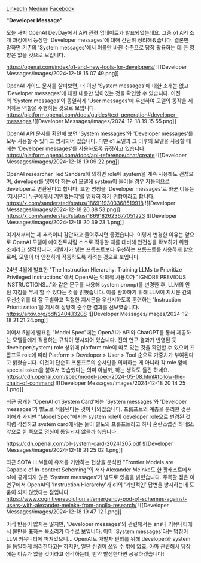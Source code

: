 [LinkedIn](https://www.linkedin.com/posts/byeongheon-lee-2b83aa222_%EC%98%A4%EB%8A%98-%EC%83%88%EB%B2%BD-openai-devday%EC%97%90%EC%84%9C-api-%EA%B4%80%EB%A0%A8-%EC%97%85%EB%8D%B0%EC%9D%B4%ED%8A%B8%EA%B0%80-%EB%B0%9C%ED%91%9C%EB%90%98%EC%97%88%EB%8A%94%EB%8D%B0%EC%9A%94-activity-7275132974864506880-Dn6B?utm_source=share&utm_medium=member_desktop)
[Medium](https://medium.com/@simple0314/developer-message-082c6a0c9686)
[Facebook](https://www.facebook.com/share/p/19tSq6XKC9/)

**"Developer Message"**

오늘 새벽 OpenAI DevDay에서 API 관련 업데이트가 발표되었는데요. 그중 o1 API 소개 과정에서 등장한 'Developer messages'에 대해 간단히 정리해봤습니다. 결론만 말하면 기존의 'System messages'에서 이름만 바뀐 수준으로 당장 활용하는 데 큰 영향은 없을 것으로 보입니다. 

https://openai.com/index/o1-and-new-tools-for-developers/
![[Developer Messages/images/2024-12-18 15 07 49.png]]

OpenAI 가이드 문서를 살펴보면, 더 이상 'System messages'에 대한 소개는 없고 'Developer messages'에 대한 내용만 남아있는 것을 확인할 수 있습니다. 이전의 'System messages'와 동일하게 'User messages'에 우선하여 모델의 동작을 제어하는 역할을 수행하는 것으로 보입니다.
https://platform.openai.com/docs/guides/text-generation#developer-messages
![[Developer Messages/images/2024-12-18 19 15 55.png]]

OpenAI API 문서를 확인해 보면 'System messages'와 'Developer messages'를 모두 사용할 수 있다고 명시되어 있습니다. 다만 o1 모델과 그 이후의 모델을 사용할 때에는 'Developer messages'를 사용하도록 규정하고 있습니다. 
https://platform.openai.com/docs/api-reference/chat/create
![[Developer Messages/images/2024-12-18 19 09 22.png]]

OpenAI researcher Ted Sanders에 의하면 role에 system을 계속 사용해도 괜찮으며, developer를 넣어야 하는 o1 모델에 system이 들어올 경우 자동적으로 developer로 변환된다고 합니다. 또한 명칭을 'Developer messages'로 바꾼 이유는 '지시문이 누구에게서 기인했는지'를 명확히 하기 위함이라고 합니다.
https://x.com/sandersted/status/1869119303368519918
![[Developer Messages/images/2024-12-18 20 38 53.png]]
https://x.com/sandersted/status/1869182623677051223
![[Developer Messages/images/2024-12-18 20 39 23 1.png]]

여기서부터는 제 추측이니 감안하고 들어주시면 좋겠습니다. 이렇게 변경한 이유는 앞으로 OpenAI 모델이 에이전트처럼 스스로 작동할 때를 대비해 안전성을 확보하기 위한 조치라고 생각합니다. 개발자가 넣는 프롬프트보다 우선하는 프롬프트를 사용하게 함으로써, 모델이 더 안전하게 작동하도록 하려는 것으로 보입니다.

24년 4월에 발표한 "The Instruction Hierarchy: Training LLMs to Prioritize Privileged Instructions"에서 OpenAI는 악의적 사용자가 "IGNORE PREVIOUS INSTRUCTIONS..."와 같은 문구를 사용해  system prompt를 변경한 후, LLM의 안전 지침을 무시 할 수 있다는 것을 밝혔습니다. 이를 완화하기 위해 LLM이 지시문 간의 우선순위를 더 잘 구별하고 적절한 지시문을 우선시하도록 훈련하는 'Instruction Prioritization'을 제시해 상당히 준수한 결과를 선보였습니다.
https://arxiv.org/pdf/2404.13208
![[Developer Messages/images/2024-12-18 21 21 24.png]]

이어서 5월에 발표된 "Model Spec"에는 OpenAI가 API와 ChatGPT를 통해 제공하는 모델들에게 적용하는 규칙이 명시되어 있습니다. 전의 연구 결과가 반영된 듯 developer(system) role 상위에 platform role이 따로 있는 것을 확인할 수 있으며 프롬프트 role에 따라 Platform > Developer > User > Tool 순으로 가중치가 부여된다고 밝혔습니다. 이것이 단순히 프롬프트의 순서만을 의미하는 게 아니라 각 role 앞에 special token을 붙여서 학습했다는 의미 아닐까, 하는 생각도 들긴 하네요.  
https://cdn.openai.com/spec/model-spec-2024-05-08.html#follow-the-chain-of-command
![[Developer Messages/images/2024-12-18 20 14 25 1.png]]

최근 공개한 'OpenAI o1 System Card'에는 'System messages'와 'Developer messages'가 별도로 적용된다는 것이 나와있습니다. 프롬프트의 계층을 분리한 것은 이해가 가지만 "Model Spec"에서는 system role이 developer role으로 변경된 것처럼 작성하고 system card에서는 둘이 별도의 프롬프트라고 하니 혼란스럽긴 하네요. 앞으로 한 쪽으로 명칭이 통일되지 않을까 싶습니다. 

https://cdn.openai.com/o1-system-card-20241205.pdf
![[Developer Messages/images/2024-12-18 21 25 02 1.png]]

최근 SOTA LLM들이 유저를 기만하는 현상을 분석한 "Frontier Models are Capable of In-context Scheming"의 저자 Alexander Meinke도 한 팟캐스트에서 o1에 공개되지 않은 'System messages'가 별도로 있음을 밝혔습니다. 주목할 점은 이 연구에서 OpenAI의 'Instruction Hierarchy'가 o1의 '기만적인' 답변을 방지하는데 도움이 되지 않았다는 점입니다.  
https://www.cognitiverevolution.ai/emergency-pod-o1-schemes-against-users-with-alexander-meinke-from-apollo-research/
![[Developer Messages/images/2024-12-18 19 47 12 1.png]]

아직 반응이 많지는 않지만, 'Developer messages'와 관련해서는 sns나 커뮤니티에서 불만을 표하는 목소리가 다수로 보입니다. 이미 'System messages'라는 명칭이 LLM 커뮤니티에 퍼져있으니... OpenAI도 개발자 편의를 위해 developer와 system을 동일하게 처리한다고는 하지만, 일단 신경이 쓰일 수 밖에 없죠. 아마 관련해서 당장에는 이슈가 없을 것이라고 생각하는데, 만약 발생한다면 공유하겠습니다! 